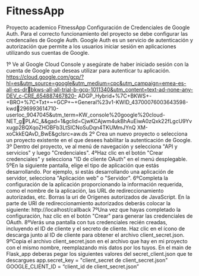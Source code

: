 # FitnessApp
Proyecto academico FitnessApp
Configuración de Credenciales de Google Auth.
Para el correcto funcionamiento del proyecto se debe configurar las credencailes de Google Auth. Google Auth es un servicio de autenticación y autorización que permite a los usuarios iniciar sesión en aplicaciones utilizando sus cuentas de Google.

1º Ve al Google Cloud Console y asegúrate de haber iniciado sesión con la cuenta de 
Google que deseas utilizar para autenticar tu aplicación.
https://cloud.google.com/gcp/?hl=es&utm_source=google&utm_medium=cpc&utm_campaign=emea-es-all-es-drbkws-all-all-trial-b-gcp-1011340&utm_content=text-ad-none-any-DEV_c-CRE_654887467820-
ADGP_Hybrid+%7C+BKWS+-+BRO+%7C+Txt+~+GCP+~+General%23v1-KWID_43700076003643598-kwd296993614710-userloc_9047045&utm_term=KW_console%20google%20cloud-NET_gPLAC_&&gad=1&gclid=CjwKCAjwm4ukBhAuEiwA0zQxk22fLgcU9Yvxugp2BQXqoZHOBFb3LtSICNoSuDqn4TKUMmJYnQ
XM-xoCkkEQAvD_BwE&gclsrc=aw.ds
2º Crea un nuevo proyecto o selecciona un proyecto existente en el que desees 
habilitar la autenticación de Google.
3º Dentro del proyecto, ve al menú de navegación y selecciona "API y servicios" y 
luego "Credenciales".
4ºHaz clic en el botón "Crear credenciales" y selecciona "ID de cliente OAuth" en el 
menú desplegable.
5ºEn la siguiente pantalla, elige el tipo de aplicación que estás desarrollando. Por 
ejemplo, si estás desarrollando una aplicación de servidor, selecciona "Aplicación 
web" o "Servidor".
6ºCompleta la configuración de la aplicación proporcionando la información 
requerida, como el nombre de la aplicación, las URL de redireccionamiento 
autorizadas, etc.
Borras la uri de Orígenes autorizados de JavaScript.
En la parte de URI de redireccionamiento autorizados deberás colocar la siguiente:
http://localhost/callback
7ºUna vez que hayas completado la configuración, haz clic en el botón "Crear" para 
generar las credenciales de OAuth.
8ºVerás una pantalla con tus credenciales recién creadas, incluyendo el ID de cliente 
y el secreto de cliente. Haz clic en el ícono de descarga junto al ID de cliente para 
obtener el archivo client_secret.json.
9ºCopia el archivo client_secret.json en el archivo que hay en mi proyecto con el 
mismo nombre, reemplazando mis datos por los tuyos.
En el main de Flask_app deberas pegar los siguientes valores del secret_client.json 
que te descargues
app.secret_key = "client_secret de client_secret.json"
GOOGLE_CLIENT_ID = “client_id de client_secret.json”
